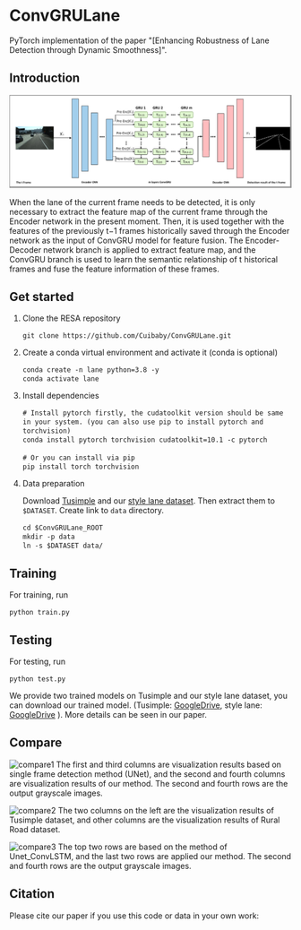 # ConvGRULane

PyTorch implementation of the paper "[Enhancing Robustness of Lane Detection through Dynamic Smoothness]".


## Introduction
![network](network.PNG "network")

When the lane of the current frame needs to be
detected, it is only necessary to extract the feature map of the current frame through the Encoder network
in the present moment. Then, it is used together with the features of the previously t−1 frames historically
saved through the Encoder network as the input of ConvGRU model for feature fusion. The Encoder-Decoder
network branch is applied to extract feature map, and the ConvGRU branch is used to learn the semantic
relationship of t historical frames and fuse the feature information of these frames.

## Get started
1. Clone the RESA repository
    ```
    git clone https://github.com/Cuibaby/ConvGRULane.git
    ```

2. Create a conda virtual environment and activate it (conda is optional)

    ```Shell
    conda create -n lane python=3.8 -y
    conda activate lane
    ```

3. Install dependencies

    ```Shell
    # Install pytorch firstly, the cudatoolkit version should be same in your system. (you can also use pip to install pytorch and torchvision)
    conda install pytorch torchvision cudatoolkit=10.1 -c pytorch

    # Or you can install via pip
    pip install torch torchvision

4. Data preparation

    Download [Tusimple](https://github.com/TuSimple/tusimple-benchmark/issues/3) and our [style lane dataset](https://drive.google.com/drive/folders/1cKwcCPHVDeOyN1Zbt57qzWkQ6yZUPIgo). Then extract them to  `$DATASET`. Create link to `data` directory.
    
    ```Shell
    cd $ConvGRULane_ROOT
    mkdir -p data
    ln -s $DATASET data/
    ```
## Training

For training, run

```Shell
python train.py 
```

## Testing
For testing, run
```Shell
python test.py 
```
We provide two trained models on Tusimple and our style lane dataset, you can download our trained model. (Tusimple: [GoogleDrive](https://drive.google.com/drive/folders/1FNKCscZusiRSFvXlCFTEZOp9YnlQbrXM),
style lane: [GoogleDrive](https://drive.google.com/drive/folders/1FNKCscZusiRSFvXlCFTEZOp9YnlQbrXM)
). More details can be seen in our paper.

## Compare
![compare1](resluts/compare1.png "network")
The first and third columns are visualization results based on single
frame detection method (UNet), and the second and fourth columns are visualization results of our method.
The second and fourth rows are the output grayscale images.

![compare2](resluts/compare2.png "network")
The two columns on the left are
the visualization results of Tusimple dataset, and other columns are the visualization results of Rural Road
dataset.

![compare3](resluts/compare3.png "network")
The top two rows are based on the method of Unet_ConvLSTM, and the
last two rows are applied our method. The second and fourth rows are the output grayscale images.


## Citation
Please cite our paper if you use this code or data in your own work:

```BibTeX
```
